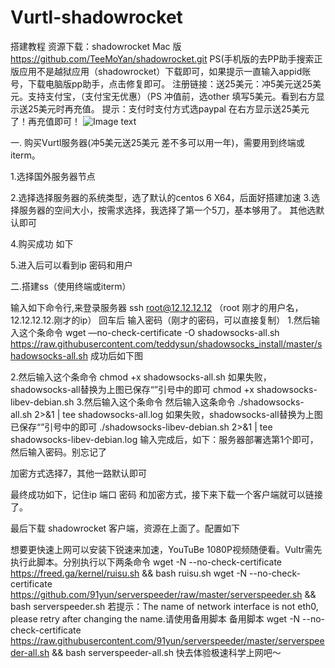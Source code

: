 # Vurtl-shadowrocket
搭建教程
资源下载：shadowrocket Mac 版  https://github.com/TeeMoYan/shadowrocket.git
PS(手机版的去PP助手搜索正版应用不是越狱应用（shadowrocket）下载即可，如果提示一直输入appid账号，下载电脑版pp助手，点击修复即可。
注册链接：送25美元：冲5美元送25美元。支持支付宝，（支付宝无优惠）（PS 冲值前，选other 填写5美元。看到右方显示送25美元时再充值。
提示：支付时支付方式选paypal  在右方显示送25美元了！再充值即可！
![Image text](https://github.com/TeeMoYan/Vurtl-shadowrocket/blob/master/Screenshots/1.png)




一. 购买Vurtl服务器(冲5美元送25美元 差不多可以用一年)，需要用到终端或iterm。

1.选择国外服务器节点


2.选择选择服务器的系统类型，选了默认的centos 6 X64，后面好搭建加速
3.选择服务器的空间大小，按需求选择，我选择了第一个5刀，基本够用了。
其他选默认即可


4.购买成功 如下


5.进入后可以看到ip 密码和用户


二.搭建ss（使用终端或iterm）

输入如下命令行,来登录服务器
ssh root@12.12.12.12  （root 刚才的用户名，12.12.12.12.刚才的ip）
回车后 输入密码（刚才的密码，可以直接复制）
1.然后输入这个条命令
wget —no-check-certificate -O shadowsocks-all.sh https://raw.githubusercontent.com/teddysun/shadowsocks_install/master/shadowsocks-all.sh
成功后如下图


2.然后输入这个条命令
chmod +x shadowsocks-all.sh
如果失败，shadowsocks-all替换为上图已保存“”引号中的即可  chmod +x shadowsocks-libev-debian.sh
3.然后输入这个条命令
然后输入这条命令
./shadowsocks-all.sh 2>&1 | tee shadowsocks-all.log
如果失败，shadowsocks-all替换为上图已保存“”引号中的即可    ./shadowsocks-libev-debian.sh 2>&1 | tee shadowsocks-libev-debian.log
输入完成后，如下：服务器部署选第1个即可，然后输入密码。别忘记了


加密方式选择7，其他一路默认即可


最终成功如下，记住ip 端口 密码 和加密方式，接下来下载一个客户端就可以链接了。


最后下载 shadowrocket  客户端，资源在上面了。配置如下





想要更快速上网可以安装下锐速来加速，YouTuBe 1080P视频随便看。Vultr需先执行此脚本。分别执行以下两条命令
wget -N --no-check-certificate https://freed.ga/kernel/ruisu.sh && bash ruisu.sh
wget -N --no-check-certificate https://github.com/91yun/serverspeeder/raw/master/serverspeeder.sh && bash serverspeeder.sh
若提示：The name of network interface is not eth0, please retry after changing the name.请使用备用脚本
备用脚本 wget -N --no-check-certificate https://raw.githubusercontent.com/91yun/serverspeeder/master/serverspeeder-all.sh && bash serverspeeder-all.sh
快去体验极速科学上网吧～

